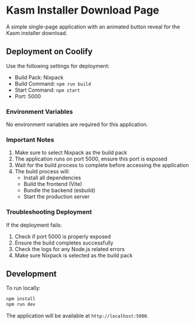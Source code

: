 # Kasm Installer Download Page

A simple single-page application with an animated button reveal for the Kasm installer download.

## Deployment on Coolify

Use the following settings for deployment:

- Build Pack: Nixpack
- Build Command: `npm run build`
- Start Command: `npm start`
- Port: 5000

### Environment Variables

No environment variables are required for this application.

### Important Notes

1. Make sure to select Nixpack as the build pack
2. The application runs on port 5000, ensure this port is exposed
3. Wait for the build process to complete before accessing the application
4. The build process will:
   - Install all dependencies
   - Build the frontend (Vite)
   - Bundle the backend (esbuild)
   - Start the production server

### Troubleshooting Deployment

If the deployment fails:
1. Check if port 5000 is properly exposed
2. Ensure the build completes successfully
3. Check the logs for any Node.js related errors
4. Make sure Nixpack is selected as the build pack

## Development

To run locally:

```bash
npm install
npm run dev
```

The application will be available at `http://localhost:5000`.